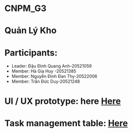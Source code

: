 # CNPM_G3
# Quản Lý Kho

# Participants:

- Leader: Đậu Đình Quang Anh-20521059
- Member: Hà Gia Huy -20521385
- Member: Nguyễn Đình Đan Thy-20522006
- Member: Trần Đức Duy-20521248


# UI / UX prototype: here [Here](https://www.figma.com/file/KTXcLbdXn8ayVesHV9Ihxm/Untitled?node-id=0%3A1&t=DK684u4Eksa1hATC-1)

# Task management table: [Here](https://trello.com/b/tTmNx0oE/nh%E1%BA%ADp-m%C3%B4n-c%C3%B4ng-ngh%E1%BB%87-ph%E1%BA%A7n-m%E1%BB%81m)


